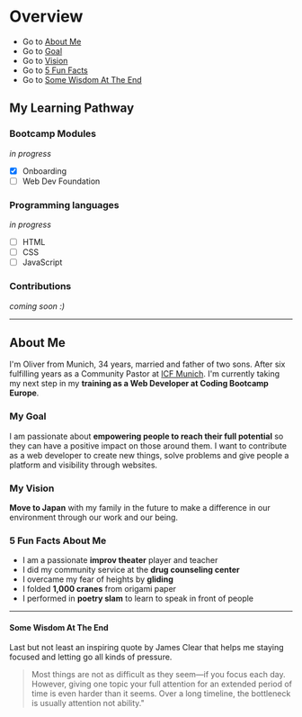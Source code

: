 # Overview
- Go to [About Me](#About-Me)
- Go to [Goal](#My-Goal)
- Go to [Vision](#My-Vision)
- Go to [5 Fun Facts](#5-Fun-Facts-About-Me)
- Go to [Some Wisdom At The End](#Some-Wisdom-At-The-End)

## My Learning Pathway

### Bootcamp Modules
_in progress_
- [x] Onboarding 
- [ ] Web Dev Foundation 

### Programming languages 
_in progress_
- [ ] HTML
- [ ] CSS
- [ ] JavaScript

### Contributions
_coming soon :)_

---

## About Me
I'm Oliver from Munich, 34 years, married and father of two sons. After six fulfilling years as a Community Pastor at [ICF Munich](https://www.icf-muenchen.de/de/). I'm currently taking my next step in my **training as a Web Developer at Coding Bootcamp Europe**.

### My Goal
I am passionate about **empowering people to reach their full potential** so they can have a positive impact on those around them. I want to contribute as a web developer to create new things, solve problems and give people a platform and visibility through websites. 

### My Vision
**Move to Japan** with my family in the future to make a difference in our environment through our work and our being. 

### 5 Fun Facts About Me
- I am a passionate **improv theater** player and teacher
- I did my community service at the **drug counseling center** 
- I overcame my fear of heights by **gliding**
- I folded **1,000 cranes** from origami paper
- I performed in **poetry slam** to learn to speak in front of people

---

#### Some Wisdom At The End
Last but not least an inspiring quote by James Clear that helps me staying focused and letting go all kinds of pressure.
> Most things are not as difficult as they seem—if you focus each day. However, giving one topic your full attention for an extended period of time is even harder than it seems. Over a long timeline, the bottleneck is usually attention not ability."
